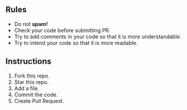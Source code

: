 ## Rules
* Do not <b>spam!</b>
* Check your code before submitting PR.
* Try to add comments in your code so that it is more understandable.
* Try to intend your code so that it is more readable.

## Instructions
1. Fork this repo.
2. Star this repo.
3. Add a file.
4. Commit the code.
5. Create Pull Request.
